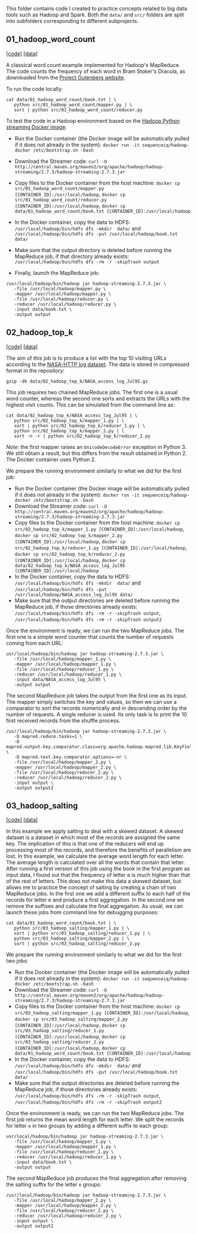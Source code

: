 This folder contains code I created to practice concepts related to big data tools such as Hadoop and Spark. Both the `data/` and `src/` folders are split into subfolders corresponding to different subprojects. 

## 01_hadoop_word_count

[[code]](src/01_hadoop_word_count/)
[[data]](data/01_hadoop_word_count/)

A classical word count example implemented for Hadoop's MapReduce. The code counts the frequency of each word in Bram Stoker's Dracula, as downloaded from the [Project Gutenberg website](https://www.gutenberg.org/).

To run the code locally:

```
cat data/01_hadoop_word_count/book.txt | \
   python src/01_hadoop_word_count/mapper.py | \
   sort | python src/01_hadoop_word_count/reducer.py
```

To test the code in a Hadoop environment based on the [Hadoop Python streaming Docker image](https://github.com/audip/hadoop-python-streaming):

* Run the Docker container (the Docker image will be automatically pulled if it does not already in the system): `docker run -it sequenceiq/hadoop-docker /etc/bootstrap.sh -bash`
* Download the Streamer code: `curl -O http://central.maven.org/maven2/org/apache/hadoop/hadoop-streaming/2.7.3/hadoop-streaming-2.7.3.jar` 
* Copy files to the Docker container from the host machine: `docker cp src/01_hadoop_word_count/mapper.py [CONTAINER_ID]:/usr/local/hadoop`, `docker cp src/01_hadoop_word_count/reducer.py [CONTAINER_ID]:/usr/local/hadoop`, `docker cp data/01_hadoop_word_count/book.txt [CONTAINER_ID]:/usr/local/hadoop`
* In the Docker container, copy the data to HDFS: `/usr/local/hadoop/bin/hdfs dfs -mkdir  data/` and `/usr/local/hadoop/bin/hdfs dfs -put /usr/local/hadoop/book.txt data/`
* Make sure that the output directory is deleted before running the MapReduce job, if that directory already exists: `/usr/local/hadoop/bin/hdfs dfs -rm -r -skipTrash output`

* Finally, launch the MapReduce job:

```
/usr/local/hadoop/bin/hadoop jar hadoop-streaming-2.7.3.jar \
   -file /usr/local/hadoop/mapper.py \
   -mapper /usr/local/hadoop/mapper.py \
   -file /usr/local/hadoop/reducer.py \
   -reducer /usr/local/hadoop/reducer.py \
   -input data/book.txt \
   -output output
```

## 02_hadoop_top_k

[[code]](src/02_hadoop_top_k/)
[[data]](data/02_hadoop_top_k/)

The aim of this job is to produce a list with the top 10 visiting URLs according to the [NASA-HTTP log dataset](http://ita.ee.lbl.gov/html/contrib/NASA-HTTP.html). The data is stored in compressed format in the repository:

```
gzip -dk data/02_hadoop_top_k/NASA_access_log_Jul95.gz
```

This job requires two chained MapReduce jobs. The first one is a usual word counter, whereas the second one sorts and extracts the URLs with the highest visit counts. This can be simulated from the command line as:

```
cat data/02_hadoop_top_k/NASA_access_log_Jul95 | \
   python src/02_hadoop_top_k/mapper_1.py | \
   sort | python src/02_hadoop_top_k/reducer_1.py | \
   python src/02_hadoop_top_k/mapper_2.py | \
   sort -n -r | python src/02_hadoop_top_k/reducer_2.py
```

*Note*: the first mapper raises an `UnicodeDecodeError` exception in Python 3. We still obtain a result, but this differs from the result obtained in Python 2. The Docker container uses Python 2.

We prepare the running environment similarly to what we did for the first job:

* Run the Docker container (the Docker image will be automatically pulled if it does not already in the system): `docker run -it sequenceiq/hadoop-docker /etc/bootstrap.sh -bash`
* Download the Streamer code: `curl -O http://central.maven.org/maven2/org/apache/hadoop/hadoop-streaming/2.7.3/hadoop-streaming-2.7.3.jar` 
* Copy files to the Docker container from the host machine: `docker cp src/02_hadoop_top_k/mapper_1.py [CONTAINER_ID]:/usr/local/hadoop`, `docker cp src/02_hadoop_top_k/mapper_2.py [CONTAINER_ID]:/usr/local/hadoop`, `docker cp src/02_hadoop_top_k/reducer_1.py [CONTAINER_ID]:/usr/local/hadoop`, `docker cp src/02_hadoop_top_k/reducer_2.py [CONTAINER_ID]:/usr/local/hadoop`, `docker cp data/02_hadoop_top_k/NASA_access_log_Jul95 [CONTAINER_ID]:/usr/local/hadoop` 
* In the Docker container, copy the data to HDFS: `/usr/local/hadoop/bin/hdfs dfs -mkdir  data/` and `/usr/local/hadoop/bin/hdfs dfs -put /usr/local/hadoop/NASA_access_log_Jul95 data/`
* Make sure that the output directories are deleted before running the MapReduce job, if those directories already exists: `/usr/local/hadoop/bin/hdfs dfs -rm -r -skipTrash output`, `/usr/local/hadoop/bin/hdfs dfs -rm -r -skipTrash output2`

Once the environment is ready, we can run the two MapReduce jobs. The first one is a simple word counter that counts the number of requests coming from each URL:

```
usr/local/hadoop/bin/hadoop jar hadoop-streaming-2.7.3.jar \
   -file /usr/local/hadoop/mapper_1.py \
   -mapper /usr/local/hadoop/mapper_1.py \
   -file /usr/local/hadoop/reducer_1.py \
   -reducer /usr/local/hadoop/reducer_1.py \
   -input data/NASA_access_log_Jul95 \
   -output output
```

The second MapReduce job takes the output from the first one as its input. The mapper simply switches the key and values, so then we can use a comparator to sort the records numerically and in descending order by the number of requests. A single reducer is used. Its only task is to print the 10 first received records from the shuffle process.

```
/usr/local/hadoop/bin/hadoop jar hadoop-streaming-2.7.3.jar \
   -D mapred.reduce.tasks=1 \
   -D mapred.output.key.comparator.class=org.apache.hadoop.mapred.lib.KeyFieldBasedComparator \
   -D mapred.text.key.comparator.options=-nr \
   -file /usr/local/hadoop/mapper_2.py \
   -mapper /usr/local/hadoop/mapper_2.py \
   -file /usr/local/hadoop/reducer_2.py \
   -reducer /usr/local/hadoop/reducer_2.py \
   -input output \
   -output output2
```

## 03_hadoop_salting

[[code]](src/03_hadoop_salting/)
[[data]](data/03_hadoop_salting/)

In this example we apply salting to deal with a skewed dataset. A skewed dataset is a dataset in which most of the records are assigned the same key. The implication of this is that one of the reducers will end up processing most of the records, and therefore the benefits of parallelism are lost. In this example, we calculate the average word length for each letter. The average length is calculated over all the words that contain that letter. After running a first version of this job using the book in the first program as input data, I found out that the frequency of letter e is much higher than that of the rest of letters. This does not make this data a skewed dataset, but allows me to practice the concept of salting by creating a chain of two MapReduce jobs. In the first one we add a different suffix to each half of the records for letter e and produce a first aggregation. In the second one we remove the suffixes and calculate the final aggregation. As usual, we can launch these jobs from command line for debugging purposes:

```
cat data/01_hadoop_word_count/book.txt | \
   python src/03_hadoop_salting/mapper_1.py | \
   sort | python src/03_hadoop_salting/reducer_1.py | \
   python src/03_hadoop_salting/mapper_2.py | \
   sort | python src/03_hadoop_salting/reducer_2.py
```

We prepare the running environment similarly to what we did for the first two jobs:

* Run the Docker container (the Docker image will be automatically pulled if it does not already in the system): `docker run -it sequenceiq/hadoop-docker /etc/bootstrap.sh -bash`
* Download the Streamer code: `curl -O http://central.maven.org/maven2/org/apache/hadoop/hadoop-streaming/2.7.3/hadoop-streaming-2.7.3.jar` 
* Copy files to the Docker container from the host machine: `docker cp src/03_hadoop_salting/mapper_1.py [CONTAINER_ID]:/usr/local/hadoop`, `docker cp src/03_hadoop_salting/mapper_2.py [CONTAINER_ID]:/usr/local/hadoop`, `docker cp src/03_hadoop_salting/reducer_1.py [CONTAINER_ID]:/usr/local/hadoop`, `docker cp src/03_hadoop_salting/reducer_2.py [CONTAINER_ID]:/usr/local/hadoop`, `docker cp data/01_hadoop_word_count/book.txt [CONTAINER_ID]:/usr/local/hadoop` 
* In the Docker container, copy the data to HDFS: `/usr/local/hadoop/bin/hdfs dfs -mkdir  data/` and `/usr/local/hadoop/bin/hdfs dfs -put /usr/local/hadoop/book.txt data/`
* Make sure that the output directories are deleted before running the MapReduce job, if those directories already exists: `/usr/local/hadoop/bin/hdfs dfs -rm -r -skipTrash output`, `/usr/local/hadoop/bin/hdfs dfs -rm -r -skipTrash output2`

Once the environment is ready, we can run the two MapReduce jobs. The first job returns the mean word length for each letter. We split the records for letter `e` in two groups by adding a different suffix to each group:

```
usr/local/hadoop/bin/hadoop jar hadoop-streaming-2.7.3.jar \
   -file /usr/local/hadoop/mapper_1.py \
   -mapper /usr/local/hadoop/mapper_1.py \
   -file /usr/local/hadoop/reducer_1.py \
   -reducer /usr/local/hadoop/reducer_1.py \
   -input data/book.txt \
   -output output
```

The second MapReduce job produces the final aggregation after removing the salting suffix for the letter `e` groups:

```
/usr/local/hadoop/bin/hadoop jar hadoop-streaming-2.7.3.jar \
   -file /usr/local/hadoop/mapper_2.py \
   -mapper /usr/local/hadoop/mapper_2.py \
   -file /usr/local/hadoop/reducer_2.py \
   -reducer /usr/local/hadoop/reducer_2.py \
   -input output \
   -output output2
```

